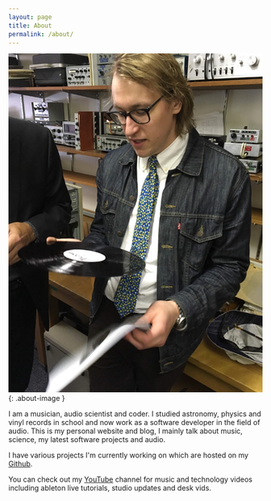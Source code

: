 ```yaml
---
layout: page
title: About
permalink: /about/
---
```


![Profile Picture](/assets/profile-pic.JPG){: .about-image }

I am a musician, audio scientist and coder. I studied astronomy, physics and vinyl records in school and now work as a software developer in the field of audio. This is my personal website and blog, I mainly talk about music, science, my latest software projects and audio.

I have various projects I'm currently working on which are hosted on my [Github](https://github.com/CJmusic). 

You can check out my [YouTube](https://www.youtube.com/chrisjosephyt) channel for music and technology videos including ableton live tutorials, studio updates and desk vids. 

